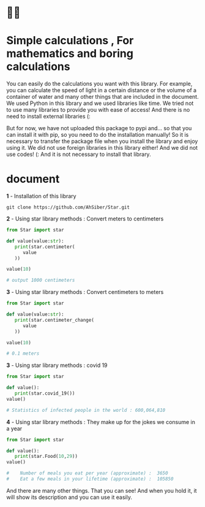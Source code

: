 # 🌟🎄
# Simple calculations , For mathematics and boring calculations


You can easily do the calculations you want with this library. For example, you can calculate the speed of light in a certain distance or the volume of a container of water and many other things that are included in the document.
We used Python in this library and we used libraries like time. We tried not to use many libraries to provide you with ease of access! And there is no need to install external libraries (:

But for now, we have not uploaded this package to pypi and... so that you can install it with pip, so you need to do the installation manually! So it is necessary to transfer the package file when you install the library and enjoy using it.
We did not use foreign libraries in this library either! And we did not use codes! (: And it is not necessary to install that library.

# document

<b>1</b> - Installation of this library
‍

    git clone https://github.com/AhSiber/Star.git


<b>2</b> - Using star library methods : Convert meters to centimeters

```python
from Star import star

def value(value:str):
   print(star.centimeter(
      value
   ))

value(10)

# output 1000 centimeters
```

<b>3</b> - Using star library methods : Convert centimeters to meters

```python
from Star import star

def value(value:str):
   print(star.centimeter_change(
      value
   ))

value(10)

# 0.1 meters
```

<b>3</b> - Using star library methods : covid 19

```python
from Star import star

def value():
   print(star.covid_19())
value()

# Statistics of infected people in the world : 600,064,810
```
<b>4</b> - Using star library methods : They make up for the jokes we consume in a year
```python
from Star import star

def value():
   print(star.Food(10,29))
value()

#    Number of meals you eat per year (approximate) :  3650
#    Eat a few meals in your lifetime (approximate) :  105850
```

And there are many other things.
That you can see! And when you hold it, it will show its description and you can use it easily.

